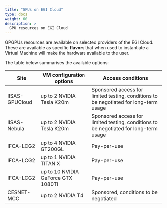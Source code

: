 ```yaml
---
title: "GPUs on EGI Cloud"
type: docs
weight: 60
description: >
  GPU resources on EGI Cloud 
---
```


GPGPUs resources are available on selected providers of the EGI Cloud.
These are available as specific **flavors** that when used to
instantiate a Virtual Machine will make the hardware available to the
user.

The table below summarises the available options:


| Site | VM configuration options | Access conditions |
| ---- | ------------------------ | ----------------- |
| IISAS-GPUCloud | up to 2 NVIDIA Tesla K20m | Sponsored access for limited testing, conditions to be negotiated for long-term usage |
| IISAS-Nebula | up to 2 NVIDIA Tesla K20m | Sponsored access for limited testing, conditions to be negotiated for long-term usage |
| IFCA-LCG2 | up to 4 NVIDIA GT200GL | Pay-per-use |
| IFCA-LCG2 | up to 1 NVIDIA TITAN X | Pay-per-use |
| IFCA-LCG2 | up to 10 NVIDIA GeForce GTX 1080Ti | Pay-per-use |
| CESNET-MCC | up to 2 NVIDIA T4 | Sponsored, conditions to be negotiated |
